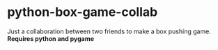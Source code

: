 # python-box-game-collab
Just a collaboration between two friends to make a box pushing game.<b><br>
Requires python and pygame<b>